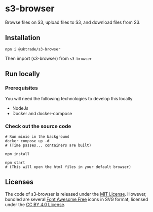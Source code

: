 # s3-browser

Browse files on S3, upload files to S3, and download files from S3.


## Installation

```shell
npm i @uktrade/s3-browser
```

Then import (s3-browser) from `s3-browser`


## Run locally

### Prerequisites

You will need the following technologies to develop this locally

- NodeJs
- Docker and docker-compose

### Check out the source code

```shell
# Run minio in the background
docker compose up -d
# (Time passes... containers are built)

npm install

npm start
# (This will open the html files in your default browser)
````


## Licenses

The code of s3-browser is released under the [MIT License](./LICENSE). However, bundled are several [Font Awesome Free](https://fontawesome.com/license/free) icons in SVG format, licensed under the [CC BY 4.0 License](https://creativecommons.org/licenses/by/4.0/).
